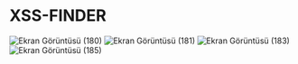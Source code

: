 # XSS-FINDER
![Ekran Görüntüsü (180)](https://user-images.githubusercontent.com/110742864/236263057-4a8b1787-b7ff-4b3a-9887-f8d4b42ab5f2.png)
![Ekran Görüntüsü (181)](https://user-images.githubusercontent.com/110742864/236263257-b8c9f40a-ead3-403e-af30-61605be79fc7.png)
![Ekran Görüntüsü (183)](https://user-images.githubusercontent.com/110742864/236263430-1fac3335-c875-4a4c-99a7-1c41d382ac2e.png)
![Ekran Görüntüsü (185)](https://user-images.githubusercontent.com/110742864/236263573-49b3d633-4085-4d5a-abac-c3663e605020.png)
